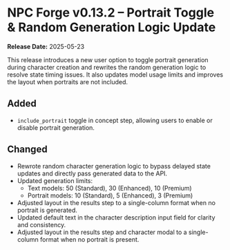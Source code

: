 # NPC Forge v0.13.2 – Portrait Toggle & Random Generation Logic Update

**Release Date:** 2025-05-23

This release introduces a new user option to toggle portrait generation during character creation and rewrites the random generation logic to resolve state timing issues. It also updates model usage limits and improves the layout when portraits are not included.

## Added
- `include_portrait` toggle in concept step, allowing users to enable or disable portrait generation.

## Changed
- Rewrote random character generation logic to bypass delayed state updates and directly pass generated data to the API.
- Updated generation limits:
  - Text models: 50 (Standard), 30 (Enhanced), 10 (Premium)
  - Portrait models: 10 (Standard), 5 (Enhanced), 3 (Premium)
- Adjusted layout in the results step to a single-column format when no portrait is generated.
- Updated default text in the character description input field for clarity and consistency.
- Adjusted layout in the results step and character modal to a single-column format when no portrait is present.